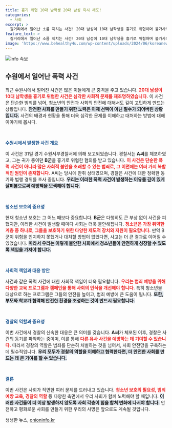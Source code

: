 ```yaml
---
title: 흉기 위협 10대 남학생 20대 남성 즉시 체포!
categories:
  - 사회
excerpt: >
  길거리에서 일어난 소름 끼치는 사건! 20대 남성이 10대 남학생을 흉기로 위협하며 불가사의한 범행을 저질렀다. 전말은? 클릭해서 확인해보세요!
feature_text: >
  길거리에서 일어난 소름 끼치는 사건! 20대 남성이 10대 남학생을 흉기로 위협하며 불가사의한 범행을 저질렀다. 전말은? 클릭해서 확인해보세요!
image: 'https://www.behealthy4u.com/wp-content/uploads/2024/06/koreanews.jpg'
---
```


<p><img src="https://www.behealthy4u.com/wp-content/uploads/2024/06/koreanews.jpg" alt="info 속보" /></p>

<h2 data-ke-size="size26">수원에서 일어난 폭력 사건</h2>

<p data-ke-size="size16">최근 수원시에서 벌어진 사건은 많은 이들에게 큰 충격을 주고 있습니다. <b><span style="color: #ee2323;">20대 남성이 10대 남학생을 흉기로 위협한 사건은 심각한 사회적 문제를 재조명하였습니다.</span></b> 이 사건은 단순한 범죄를 넘어, 청소년의 안전과 사회의 안전에 대해서도 깊이 고민하게 만드는 상황입니다. <b><span style="background-color: #21538527;">안전한 사회를 만들기 위한 노력은 이제 선택이 아닌 필수가 되어버린 상황입니다.</span></b> 사건의 배경과 현황을 통해 더욱 심각한 문제를 이해하고 대처하는 방법에 대해 이야기해 봅시다.</p>

<p data-ke-size="size16">&nbsp;</p>

<p><b><span style="color: #1a5490;">수원시에서 발생한 사건 개요</span></b></p>

<p>이 사건은 31일 경기 수원서부경찰서에 의해 보고되었습니다. 경찰서는 <b>A씨</b>를 체포하였고, 그는 귀가 중이던 <b>B군</b>을 흉기로 위협한 혐의를 받고 있습니다. <b><span style="color: #ee2323;">이 사건은 단순한 폭력 사건이 아니라 많은 사회적 불안을 초래할 수 있는 범죄로, 그 이면에는 여러 가지 복합적인 원인이 존재합니다.</span></b> A씨는 당시에 만취 상태였으며, 경찰은 사건에 대한 정확한 동기와 범행 경위를 조사 중입니다. <b><span style="background-color: #21538527;">우리는 이러한 폭력 사건이 발생하는 이유를 깊이 있게 살펴봄으로써 예방책을 모색해야 합니다.</span></b></p>

<p data-ke-size="size16">&nbsp;</p>

<p><b><span style="color: #1a5490;">청소년 보호의 중요성</span></b></p>

<p>현재 청소년 보호는 그 어느 때보다 중요합니다. <b>B군</b>은 다행히도 큰 부상 없이 사건을 피했지만, 이러한 사건이 발생할 때마다 사회는 더욱 불안해집니다. <b><span style="color: #ee2323;">청소년은 가장 취약한 계층 중 하나로, 그들을 보호하기 위한 다양한 제도적 장치와 지원이 필요합니다.</span></b> 만약 B군이 위험을 인지하지 못했거나 대처할 방법이 없었다면, 사고는 더 큰 결과로 이어질 수 있었습니다. <b><span style="background-color: #21538527;">따라서 우리는 이렇게 불안한 사회에서 청소년들이 안전하게 성장할 수 있도록 책임을 가져야 합니다.</span></b></p>

<p data-ke-size="size16">&nbsp;</p>

<p><b><span style="color: #1a5490;">사회적 책임과 대응 방안</span></b></p>

<p>사건과 같은 폭력 사건에 대한 사회적 책임이 더욱 필요합니다. <b><span style="color: #ee2323;">우리는 범죄 예방을 위해 다양한 교육 프로그램과 캠페인을 통해 사회의 인식을 개선해야 합니다.</span></b> 특히 청소년을 대상으로 하는 프로그램은 그들의 안전을 높이고, 범죄 예방에 큰 도움이 됩니다. <b><span style="background-color: #21538527;">또한, 부모와 학교가 협력해 안전한 환경을 조성하는 것이 반드시 필요합니다.</span></b></p>

<p data-ke-size="size16">&nbsp;</p>

<p><b><span style="color: #1a5490;">경찰의 역할과 중요성</span></b></p>

<p>이번 사건에서 경찰의 신속한 대응은 큰 의미를 갖습니다. <b>A씨</b>가 체포된 이후, 경찰은 사건의 동기를 파악하는 중이며, 이를 통해 <b><span style="color: #ee2323;">다른 유사 사건을 예방하는 데 기여할 수 있습니다.</span></b> 따라서 경찰의 역할은 범죄를 단순히 처벌하는 것을 넘어서, 사회 안전망을 구축하는 데 필수적입니다. <b><span style="background-color: #21538527;">우리 모두가 경찰의 역할을 이해하고 협력한다면, 더 안전한 사회를 만드는 데 큰 기여를 할 수 있습니다.</span></b></p>

<p data-ke-size="size16">&nbsp;</p>

<p><b><span style="color: #1a5490;">결론</span></b></p>

<p>이번 사건은 사회가 직면한 여러 문제를 드러내고 있습니다. <b><span style="color: #ee2323;">청소년 보호의 필요성, 범죄 예방 교육, 경찰의 역할</span></b> 등 다양한 측면에서 우리 사회가 함께 노력해야 할 때입니다. <b><span style="background-color: #21538527;">이러한 사건들이 더 이상 발생하지 않도록 사회 각층이 힘을 합쳐 변화에 나서야 합니다.</span></b> 안전하고 평화로운 사회를 만들기 위한 우리의 사명은 앞으로도 계속될 것입니다.</p>
생생한 뉴스, <a href="https://onioninfo.kr" rel="dofollow">onioninfo.kr</a>


